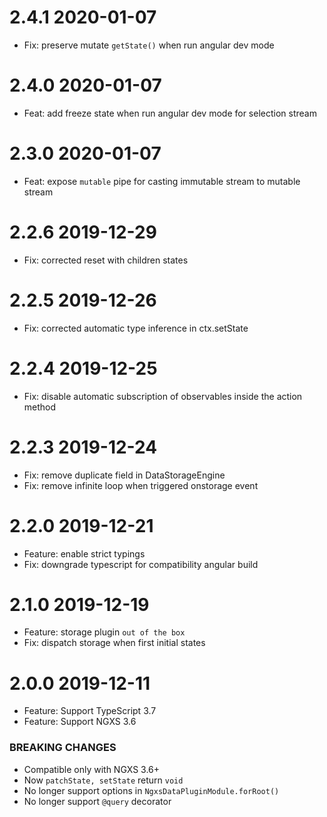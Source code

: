 # 2.4.1 2020-01-07

-   Fix: preserve mutate `getState()` when run angular dev mode

# 2.4.0 2020-01-07

-   Feat: add freeze state when run angular dev mode for selection stream

# 2.3.0 2020-01-07

-   Feat: expose `mutable` pipe for casting immutable stream to mutable stream

# 2.2.6 2019-12-29

-   Fix: corrected reset with children states

# 2.2.5 2019-12-26

-   Fix: corrected automatic type inference in ctx.setState

# 2.2.4 2019-12-25

-   Fix: disable automatic subscription of observables inside the action method

# 2.2.3 2019-12-24

-   Fix: remove duplicate field in DataStorageEngine
-   Fix: remove infinite loop when triggered onstorage event

# 2.2.0 2019-12-21

-   Feature: enable strict typings
-   Fix: downgrade typescript for compatibility angular build

# 2.1.0 2019-12-19

-   Feature: storage plugin `out of the box`
-   Fix: dispatch storage when first initial states

# 2.0.0 2019-12-11

-   Feature: Support TypeScript 3.7
-   Feature: Support NGXS 3.6

### BREAKING CHANGES

-   Compatible only with NGXS 3.6+
-   Now `patchState, setState` return `void`
-   No longer support options in `NgxsDataPluginModule.forRoot()`
-   No longer support `@query` decorator
